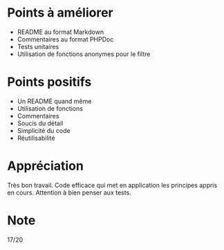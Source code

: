 # Points à améliorer

* README au format Markdown
* Commentaires au format PHPDoc
* Tests unitaires
* Utilisation de fonctions anonymes pour le filtre

# Points positifs

* Un README quand même
* Utilisation de fonctions
* Commentaires
* Soucis du détail
* Simplicité du code
* Réutilisabilité

# Appréciation

Très bon travail. Code efficace qui met en application les principes appris en cours.
Attention à bien penser aux tests.

# Note

17/20